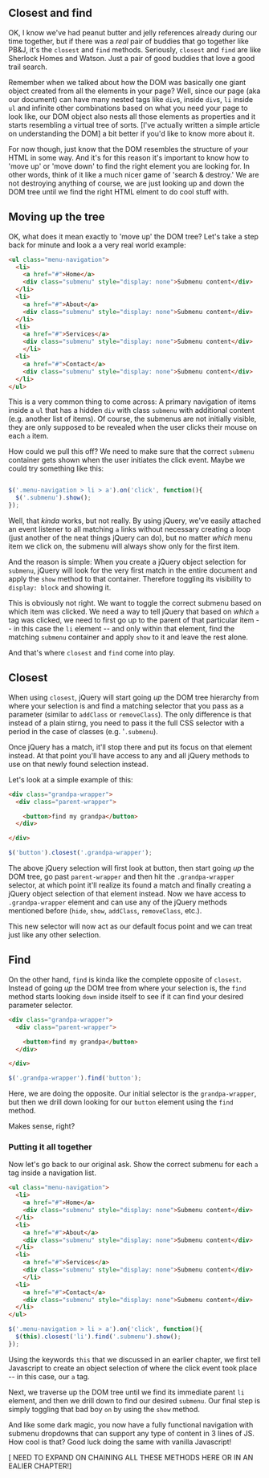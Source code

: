 ## Closest and find

OK, I know we've had peanut butter and jelly references already during our time together, but if there was a *real* pair of buddies that go together like PB&J, it's the `closest` and `find` methods. Seriously, `closest` and `find` are like Sherlock Homes and Watson. Just a pair of good buddies that love a good trail search.

Remember when we talked about how the DOM was basically one giant object created from all the elements in your page? Well, since our page (aka our document) can have many nested tags like `div`s, inside `div`s, `li` inside `ul` and infinite other combinations based on what you need your page to look like, our DOM object also nests all those elements as properties and it starts resembling a virtual tree of sorts. [I've actually written a simple article on understanding the DOM] a bit better if you'd like to know more about it.

For now though, just know that the DOM resembles the structure of your HTML in some way. And it's for this reason it's important to know how to 'move up' or 'move down' to find the right element you are looking for. In other words, think of it like a much nicer game of 'search & destroy.' We are not destroying anything of course, we are just looking up and down the DOM tree until we find the right HTML elment to do cool stuff with.

## Moving up the tree

OK, what does it mean exactly to 'move up' the DOM tree? Let's take a step back for minute and look a a very real world example:

~~~html
<ul class="menu-navigation">
  <li>
    <a href="#">Home</a>
    <div class="submenu" style="display: none">Submenu content</div>
  </li>
  <li>
    <a href="#">About</a>
    <div class="submenu" style="display: none">Submenu content</div>
  </li>
  <li>
    <a href="#">Services</a>
    <div class="submenu" style="display: none">Submenu content</div>
    </li>
  <li>
    <a href="#">Contact</a>
    <div class="submenu" style="display: none">Submenu content</div>
  </li>
</ul>
~~~

This is a very common thing to come across: A primary navigation of items inside a `ul` that has a hidden `div` with class `submenu` with additional content (e.g. another list of items). Of course, the submenus are not initially visible, they are only supposed to be revealed when the user clicks their mouse on each `a` item.

How could we pull this off? We need to make sure that the correct `submenu` container gets shown when the user initiates the click event. Maybe we could try something like this:

~~~js

$('.menu-navigation > li > a').on('click', function(){
  $('.submenu').show();
});

~~~

Well, that *kinda* works, but not really. By using jQuery, we've easily attached an event listener to all matching `a` links without necessary creating a loop (just another of the neat things jQuery can do), but no matter *which* menu item we click on, the submenu will always show only for the first item.

And the reason is simple: When you create a jQuery object selection for `submenu`, jQuery will look for the very first match in the entire document and apply the `show` method to that container. Therefore toggling its visibility to `display: block` and showing it.

This is obviously not right. We want to toggle the correct submenu based on which item was clicked. We need a way to tell jQuery that based on *which* `a` tag was clicked, we need to first go up to the parent of that particular item -- in this case the `li` element -- and only within that element, find the matching `submenu` container and apply `show` to it and leave the rest alone.

And that's where `closest` and `find` come into play.

## Closest

When using `closest`, jQuery will start going *up* the DOM tree hierarchy from where your selection is and find a matching selector that you pass as a parameter (similar to `addClass` or `removeClass`). The only difference is that instead of a plain stirng, you need to pass it the full CSS selector with a period in the case of classes (e.g. '`.submenu`).

Once jQuery has a match, it'll stop there and put its focus on that element instead. At that point you'll have access to any and all jQuery methods to use on that newly found selection instead.

Let's look at a simple example of this:

~~~html
<div class="grandpa-wrapper">
  <div class="parent-wrapper">

    <button>find my grandpa</button>
  </div>

</div>

~~~

~~~js
$('button').closest('.grandpa-wrapper');
~~~

The above jQuery selection will first look at button, then start going *up* the DOM tree, go past `parent-wrapper` and then hit the `.grandpa-wrapper` selector, at which point it'll realize its found a match and finally creating a jQuery object selection of that element instead. Now we have access to `.grandpa-wrapper` element and can use any of the jQuery methods mentioned before (`hide`, `show`, `addClass`, `removeClass`, etc.).

This new selector will now act as our default focus point and we can treat just like any other selection.


## Find

On the other hand, `find` is kinda like the complete opposite of `closest`. Instead of going *up* the DOM tree from where your selection is, the `find` method starts looking `down` inside itself to see if it can find your desired parameter selector.

~~~html
<div class="grandpa-wrapper">
  <div class="parent-wrapper">

    <button>find my grandpa</button>
  </div>

</div>
~~~

~~~js
$('.grandpa-wrapper').find('button');
~~~

Here, we are doing the opposite. Our initial selector is the `grandpa-wrapper`, but then we drill down looking for our `button` element using the `find` method. 

Makes sense, right?

### Putting it all together
Now let's go back to our original ask. Show the correct submenu for each `a` tag inside a navigation list.


~~~html
<ul class="menu-navigation">
  <li>
    <a href="#">Home</a>
    <div class="submenu" style="display: none">Submenu content</div>
  </li>
  <li>
    <a href="#">About</a>
    <div class="submenu" style="display: none">Submenu content</div>
  </li>
  <li>
    <a href="#">Services</a>
    <div class="submenu" style="display: none">Submenu content</div>
    </li>
  <li>
    <a href="#">Contact</a>
    <div class="submenu" style="display: none">Submenu content</div>
  </li>
</ul>
~~~


~~~js
$('.menu-navigation > li > a').on('click', function(){
  $(this).closest('li').find('.submenu').show();
});
~~~

Using the keywords `this` that we discussed in an earlier chapter, we first tell Javascript to create an object selection of where the click event took place -- in this case, our `a` tag.

Next, we traverse up the DOM tree until we find its immediate parent `li` element, and then we drill down to find our desired `submenu`. Our final step is simply toggling that bad boy `on` by using the `show` method.

And like some dark magic, you now have a fully functional navigation with submenu dropdowns that can support any type of content in 3 lines of JS. How cool is that? Good luck doing the same with vanilla Javascript!

[ NEED TO EXPAND ON CHAINING ALL THESE METHODS HERE OR IN AN EALIER CHAPTER!]
